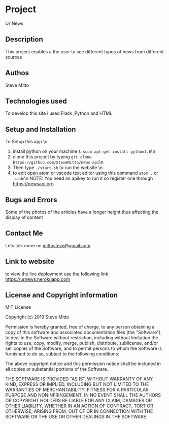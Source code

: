 # Project
Ur News

## Description
This project enables a the user to see different types of news from different sources

## Authos
Steve Mitto

## Technologies used
To develop this site i used Flask ,Python and HTML

## Setup and Installation
To Setup this app \n
  1. install python on your machine  `$ sudo apt-get install python3.6`\n
  2. clone this project by typing `git clone https://github.com/SteveMitto/news-api`\n
  3. Then type `./start.sh` to run the website \n
  4. to edit open  atom or vscode text editor using this command `atom .` or `.code`\n
  NOTE: You need an apikey to run it so register one through https://newsapi.org

## Bugs and Errors
Some of the photos of the articles have a longer height thus affecting the display of content
## Contact Me
Lets talk more on mittosteve@gmail.com

## Link to website
to view the live deployment use the following link https://urnews.herokuapp.com
## License and Copyright information
MIT License

Copyright (c) 2019 Steve Mitto

Permission is hereby granted, free of charge, to any person obtaining a copy of this software and associated documentation files (the "Software"), to deal in the Software without restriction, including without limitation the rights to use, copy, modify, merge, publish, distribute, sublicense, and/or sell copies of the Software, and to permit persons to whom the Software is furnished to do so, subject to the following conditions:

The above copyright notice and this permission notice shall be included in all copies or substantial portions of the Software.

THE SOFTWARE IS PROVIDED "AS IS", WITHOUT WARRANTY OF ANY KIND, EXPRESS OR IMPLIED, INCLUDING BUT NOT LIMITED TO THE WARRANTIES OF MERCHANTABILITY, FITNESS FOR A PARTICULAR PURPOSE AND NONINFRINGEMENT. IN NO EVENT SHALL THE AUTHORS OR COPYRIGHT HOLDERS BE LIABLE FOR ANY CLAIM, DAMAGES OR OTHER LIABILITY, WHETHER IN AN ACTION OF CONTRACT, TORT OR OTHERWISE, ARISING FROM, OUT OF OR IN CONNECTION WITH THE SOFTWARE OR THE USE OR OTHER DEALINGS IN THE SOFTWARE.
